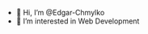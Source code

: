 - 👋 Hi, I’m @Edgar-Chmylko
- 👀 I’m interested in Web Development

<!---
Edgar-Chmylko/Edgar-Chmylko is a ✨ special ✨ repository because its `README.md` (this file) appears on your GitHub profile.
You can click the Preview link to take a look at your changes.
--->
